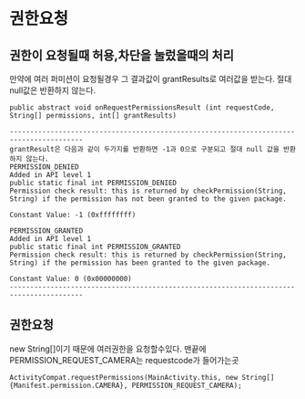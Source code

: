 권한요청
===

권한이 요청될때 허용,차단을 눌렀을때의 처리
---
만약에 여러 퍼미션이 요청될경우 그 결과값이 grantResults로 여러값을 받는다. 절대 null값은 반환하지 않는다.

    public abstract void onRequestPermissionsResult (int requestCode, String[] permissions, int[] grantResults)
                
    ----------------------------------------------------------------------------------------
    grantResult은 다음과 같이 두가지를 반환하면 -1과 0으로 구분되고 절대 null 값을 반환하지 않는다.
    PERMISSION_DENIED
    Added in API level 1
    public static final int PERMISSION_DENIED
    Permission check result: this is returned by checkPermission(String, String) if the permission has not been granted to the given package.

    Constant Value: -1 (0xffffffff)

    PERMISSION_GRANTED
    Added in API level 1
    public static final int PERMISSION_GRANTED
    Permission check result: this is returned by checkPermission(String, String) if the permission has been granted to the given package.

    Constant Value: 0 (0x00000000)
    ----------------------------------------------------------------------------------------

권한요청
---
new String[]이기 때문에 여러권한을 요청할수있다. 맨끝에 PERMISSION_REQUEST_CAMERA는 requestcode가 들어가는곳

    ActivityCompat.requestPermissions(MainActivity.this, new String[]{Manifest.permission.CAMERA}, PERMISSION_REQUEST_CAMERA);

